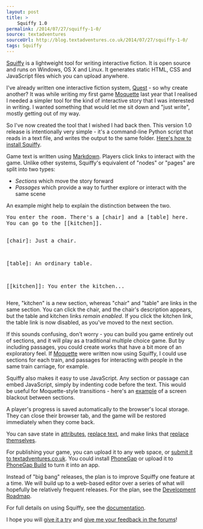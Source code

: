 ```yaml
---
layout: post
title: >
    Squiffy 1.0
permalink: /2014/07/27/squiffy-1-0/
source: textadventures
sourceUrl: http://blog.textadventures.co.uk/2014/07/27/squiffy-1-0/
tags: Squiffy
---
```

<a href="http://textadventures.co.uk/squiffy">Squiffy</a> is a lightweight tool for writing interactive fiction. It is open source and runs on Windows, OS X and Linux. It generates static HTML, CSS and JavaScript files which you can upload anywhere.

I've already written one interactive fiction system, <a href="http://textadventures.co.uk/quest">Quest</a> - so why create another? It was while writing my first game <a href="http://textadventures.co.uk/games/view/zbzfpcnknu_vdjog-cbihw/moquette">Moquette</a> last year that I realised I needed a simpler tool for the kind of interactive story that I was interested in writing. I wanted something that would let me sit down and "just write", mostly getting out of my way.

So I've now created the tool that I wished I had back then. This version 1.0 release is intentionally very simple - it's a command-line Python script that reads in a text file, and writes the output to the same folder. <a href="http://docs.textadventures.co.uk/squiffy/install.html">Here's how to install Squiffy</a>.

Game text is written using <a href="http://daringfireball.net/projects/markdown/syntax">Markdown</a>. Players click links to interact with the game. Unlike other systems, Squiffy's equivalent of "nodes" or "pages" are split into two types:
<ul>
	<li><em>Sections</em> which move the story forward</li>
	<li><em>Passages</em> which provide a way to further explore or interact with the same scene</li>
</ul>
An example might help to explain the distinction between the two.
<pre>You enter the room. There's a [chair] and a [table] here.
You can go to the [[kitchen]].

[chair]:
Just a chair.

[table]:
An ordinary table.

[[kitchen]]:
You enter the kitchen...
</pre>
Here, "kitchen" is a new section, whereas "chair" and "table" are links in the same section. You can click the chair, and the chair's description appears, but the table and kitchen links <em>remain enabled</em>. If you click the kitchen link, the table link is now disabled, as you've moved to the next section.

If this sounds confusing, don't worry - you can build you game entirely out of sections, and it will play as a traditional multiple choice game. But by including passages, you could create works that have a bit more of an exploratory feel. If <a href="http://textadventures.co.uk/games/view/zbzfpcnknu_vdjog-cbihw/moquette">Moquette</a> were written now using Squiffy, I could use sections for each train, and passages for interacting with people in the same train carriage, for example.

Squiffy also makes it easy to use JavaScript. Any section or passage can embed JavaScript, simply by indenting code before the text. This would be useful for Moquette-style transitions - here's an <a href="https://github.com/textadventures/squiffy/blob/master/examples/transitions/transitions.squiffy">example</a> of a screen blackout between sections.

A player's progress is saved automatically to the browser's local storage. They can close their browser tab, and the game will be restored immediately when they come back.

You can save state in <a href="http://docs.textadventures.co.uk/squiffy/attributes.html">attributes</a>, <a href="http://docs.textadventures.co.uk/squiffy/replace.html">replace text</a>, and make links that <a href="http://docs.textadventures.co.uk/squiffy/rotate-sequence.html">replace themselves</a>.

For publishing your game, you can upload it to any web space, or <a href="http://textadventures.co.uk/create/submit">submit it to textadventures.co.uk</a>. You could install <a href="http://phonegap.com/">PhoneGap</a> or upload it to <a href="https://build.phonegap.com/">PhoneGap Build</a> to turn it into an app.

Instead of "big bang" releases, the plan is to improve Squiffy one feature at a time. We will build up to a web-based editor over a series of what will hopefully be relatively frequent releases. For the plan, see the <a href="http://docs.textadventures.co.uk/squiffy/roadmap.html">Development Roadmap</a>.

For full details on using Squiffy, see the <a href="http://docs.textadventures.co.uk/squiffy/">documentation</a>.

I hope you will <a href="http://docs.textadventures.co.uk/squiffy/install.html">give it a try</a> and <a href="http://forum.textadventures.co.uk/viewforum.php?f=24">give me your feedback in the forums</a>!